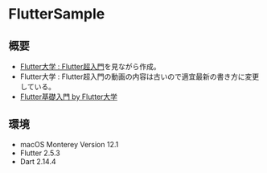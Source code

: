 # FlutterSample

## 概要
- [Flutter大学 : Flutter超入門](https://www.youtube.com/channel/UCReuARgZI-BFjioA8KBpjsw/videos)を見ながら作成。
- Flutter大学 : Flutter超入門の動画の内容は古いので適宜最新の書き方に変更している。
- [Flutter基礎入門 by Flutter大学](https://zenn.dev/kboy/books/ca6a9c93fd23f3)

## 環境
- macOS Monterey Version 12.1
- Flutter 2.5.3
- Dart 2.14.4
